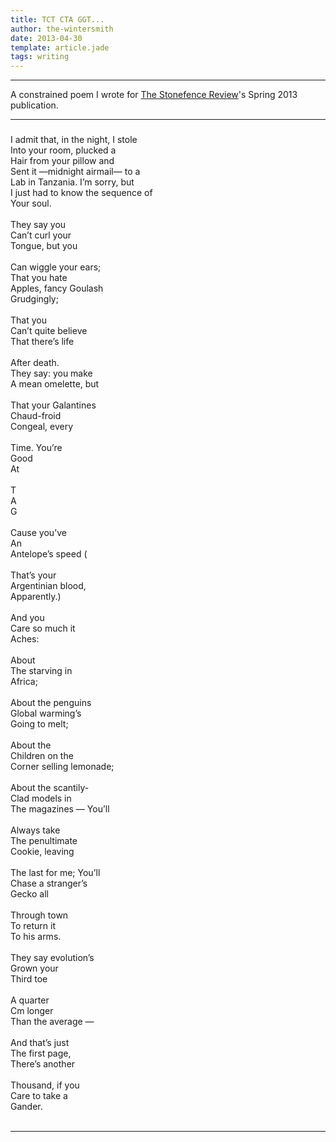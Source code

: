 ```yaml
---
title: TCT CTA GGT... 
author: the-wintersmith
date: 2013-04-30
template: article.jade
tags: writing
---
```


---

A constrained poem I wrote for [The Stonefence Review](http://www.stonefencereview.com/)'s  Spring 2013 publication.

---

<left><h3></h3></left>

I admit that, in the night, I stole <br>
Into your room, plucked a <br>
Hair from your pillow and <br>
Sent it —midnight airmail— to a  <br>Lab in Tanzania. I’m sorry, but <br>
I just had to know the sequence of  <br>Your soul.
 <br> <br>They say you <br> Can’t curl your <br> Tongue, but you <br> <br>
Can wiggle your ears; <br> That you hate<br>  Apples, fancy
Goulash <br>Grudgingly;<br> <br>  That you<br> 
Can’t quite believe<br>  That there’s life<br><br>   After death.<br> 
They say: you make<br>  A mean omelette, but<br><br>  That your
Galantines<br>  Chaud-froid<br>  Congeal, every<br><br> Time. You’re<br>  Good<br> 
At<br> <br> 
T <br> A <br> G<br> <br> 
Cause you’ve<br> 
An<br> 
Antelope’s speed (<br> <br> 
That’s your <br> 
Argentinian blood, <br> 
Apparently.)<br> <br> 
And you<br> 
Care so much it<br> 
 Aches:<br> <br> 
About<br>
The starving in<br> 
Africa;<br><br>
About the penguins<br>
Global warming’s<br>
Going to melt;<br><br>
About the<br>
Children on the<br>
Corner selling lemonade;<br><br>
About the scantily-<br> 
Clad models in<br>
The magazines — You’ll<br><br>
Always take<br>
The penultimate <br>
Cookie, leaving<br><br>
The last for me; You’ll <br>
Chase a stranger’s <br>
Gecko all<br><br>
Through town<br> 
To return it<br>
 To his arms.<br><br>
They say evolution’s<br>
Grown your<br>
Third toe<br><br>
A quarter<br>
Cm longer<br>
Than the average —<br><br>
And that’s just<br> 
The first page,<br> 
There’s another<br><br>
Thousand, if you<br>
Care to take a <br>
Gander.<br><br>

---
